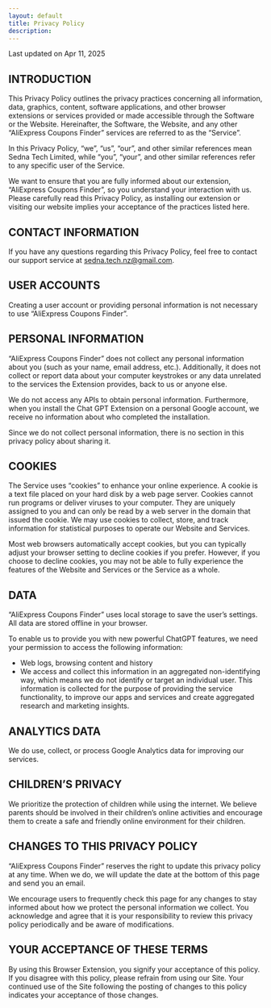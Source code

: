 ```yaml
---
layout: default
title: Privacy Policy
description:
---
```


Last updated on Apr 11, 2025

## INTRODUCTION

This Privacy Policy outlines the privacy practices concerning all information, data, graphics, content, software applications, and other browser extensions or services provided or made accessible through the Software or the Website. Hereinafter, the Software, the Website, and any other “AliExpress Coupons Finder” services are referred to as the “Service”.

In this Privacy Policy, “we”, “us”, “our”, and other similar references mean Sedna Tech Limited, while “you”, “your”, and other similar references refer to any specific user of the Service.

We want to ensure that you are fully informed about our extension, “AliExpress Coupons Finder”, so you understand your interaction with us. Please carefully read this Privacy Policy, as installing our extension or visiting our website implies your acceptance of the practices listed here.

## CONTACT INFORMATION

If you have any questions regarding this Privacy Policy, feel free to contact our support service at sedna.tech.nz@gmail.com.

## USER ACCOUNTS

Creating a user account or providing personal information is not necessary to use “AliExpress Coupons Finder”.

## PERSONAL INFORMATION

“AliExpress Coupons Finder” does not collect any personal information about you (such as your name, email address, etc.). Additionally, it does not collect or report data about your computer keystrokes or any data unrelated to the services the Extension provides, back to us or anyone else.

We do not access any APIs to obtain personal information. Furthermore, when you install the Chat GPT Extension on a personal Google account, we receive no information about who completed the installation.

Since we do not collect personal information, there is no section in this privacy policy about sharing it.

## COOKIES

The Service uses “cookies” to enhance your online experience. A cookie is a text file placed on your hard disk by a web page server. Cookies cannot run programs or deliver viruses to your computer. They are uniquely assigned to you and can only be read by a web server in the domain that issued the cookie. We may use cookies to collect, store, and track information for statistical purposes to operate our Website and Services.

Most web browsers automatically accept cookies, but you can typically adjust your browser setting to decline cookies if you prefer. However, if you choose to decline cookies, you may not be able to fully experience the features of the Website and Services or the Service as a whole.

## DATA

“AliExpress Coupons Finder” uses local storage to save the user’s settings. All data are stored offline in your browser.

To enable us to provide you with new powerful ChatGPT features, we need your permission to access the following information:

- Web logs, browsing content and history
- We access and collect this information in an aggregated non-identifying way, which means we do not identify or target an individual user. This information is collected for the purpose of providing the service functionality, to improve our apps and services and create aggregated research and marketing insights.

## ANALYTICS DATA

We do use, collect, or process Google Analytics data for improving our services.

## CHILDREN’S PRIVACY

We prioritize the protection of children while using the internet. We believe parents should be involved in their children’s online activities and encourage them to create a safe and friendly online environment for their children.

## CHANGES TO THIS PRIVACY POLICY

“AliExpress Coupons Finder” reserves the right to update this privacy policy at any time. When we do, we will update the date at the bottom of this page and send you an email.

We encourage users to frequently check this page for any changes to stay informed about how we protect the personal information we collect. You acknowledge and agree that it is your responsibility to review this privacy policy periodically and be aware of modifications.

## YOUR ACCEPTANCE OF THESE TERMS

By using this Browser Extension, you signify your acceptance of this policy. If you disagree with this policy, please refrain from using our Site. Your continued use of the Site following the posting of changes to this policy indicates your acceptance of those changes.

